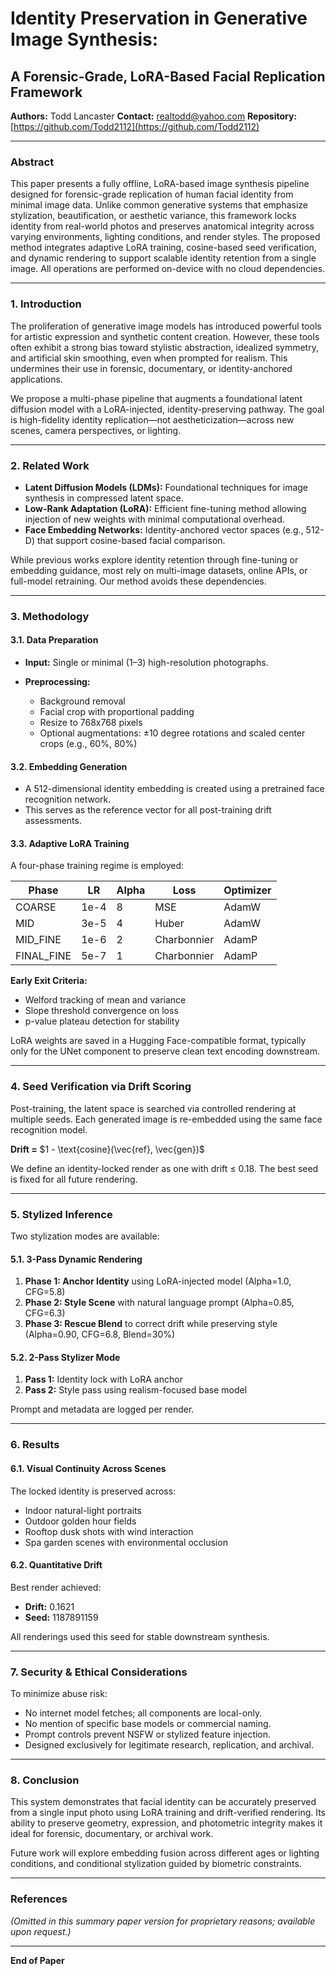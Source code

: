 # Identity Preservation in Generative Image Synthesis:

## A Forensic-Grade, LoRA-Based Facial Replication Framework

**Authors:** Todd Lancaster
**Contact:** [realtodd@yahoo.com](mailto:realtodd@yahoo.com)
**Repository:** [https://github.com/Todd2112](https://github.com/Todd2112)

---

### Abstract

This paper presents a fully offline, LoRA-based image synthesis pipeline designed for forensic-grade replication of human facial identity from minimal image data. Unlike common generative systems that emphasize stylization, beautification, or aesthetic variance, this framework locks identity from real-world photos and preserves anatomical integrity across varying environments, lighting conditions, and render styles. The proposed method integrates adaptive LoRA training, cosine-based seed verification, and dynamic rendering to support scalable identity retention from a single image. All operations are performed on-device with no cloud dependencies.

---

### 1. Introduction

The proliferation of generative image models has introduced powerful tools for artistic expression and synthetic content creation. However, these tools often exhibit a strong bias toward stylistic abstraction, idealized symmetry, and artificial skin smoothing, even when prompted for realism. This undermines their use in forensic, documentary, or identity-anchored applications.

We propose a multi-phase pipeline that augments a foundational latent diffusion model with a LoRA-injected, identity-preserving pathway. The goal is high-fidelity identity replication—not aestheticization—across new scenes, camera perspectives, or lighting.

---

### 2. Related Work

* **Latent Diffusion Models (LDMs):** Foundational techniques for image synthesis in compressed latent space.
* **Low-Rank Adaptation (LoRA):** Efficient fine-tuning method allowing injection of new weights with minimal computational overhead.
* **Face Embedding Networks:** Identity-anchored vector spaces (e.g., 512-D) that support cosine-based facial comparison.

While previous works explore identity retention through fine-tuning or embedding guidance, most rely on multi-image datasets, online APIs, or full-model retraining. Our method avoids these dependencies.

---

### 3. Methodology

#### 3.1. Data Preparation

* **Input:** Single or minimal (1–3) high-resolution photographs.
* **Preprocessing:**

  * Background removal
  * Facial crop with proportional padding
  * Resize to 768x768 pixels
  * Optional augmentations: ±10 degree rotations and scaled center crops (e.g., 60%, 80%)

#### 3.2. Embedding Generation

* A 512-dimensional identity embedding is created using a pretrained face recognition network.
* This serves as the reference vector for all post-training drift assessments.

#### 3.3. Adaptive LoRA Training

A four-phase training regime is employed:

| Phase       | LR   | Alpha | Loss        | Optimizer |
| ----------- | ---- | ----- | ----------- | --------- |
| COARSE      | 1e-4 | 8     | MSE         | AdamW     |
| MID         | 3e-5 | 4     | Huber       | AdamW     |
| MID\_FINE   | 1e-6 | 2     | Charbonnier | AdamP     |
| FINAL\_FINE | 5e-7 | 1     | Charbonnier | AdamP     |

**Early Exit Criteria:**

* Welford tracking of mean and variance
* Slope threshold convergence on loss
* p-value plateau detection for stability

LoRA weights are saved in a Hugging Face-compatible format, typically only for the UNet component to preserve clean text encoding downstream.

---

### 4. Seed Verification via Drift Scoring

Post-training, the latent space is searched via controlled rendering at multiple seeds. Each generated image is re-embedded using the same face recognition model.

**Drift =** $1 - \text{cosine}(\vec{ref}, \vec{gen})$

We define an identity-locked render as one with drift ≤ 0.18. The best seed is fixed for all future rendering.

---

### 5. Stylized Inference

Two stylization modes are available:

#### 5.1. 3-Pass Dynamic Rendering

1. **Phase 1: Anchor Identity** using LoRA-injected model (Alpha=1.0, CFG=5.8)
2. **Phase 2: Style Scene** with natural language prompt (Alpha=0.85, CFG=6.3)
3. **Phase 3: Rescue Blend** to correct drift while preserving style (Alpha=0.90, CFG=6.8, Blend=30%)

#### 5.2. 2-Pass Stylizer Mode

1. **Pass 1:** Identity lock with LoRA anchor
2. **Pass 2:** Style pass using realism-focused base model

Prompt and metadata are logged per render.

---

### 6. Results

#### 6.1. Visual Continuity Across Scenes

The locked identity is preserved across:

* Indoor natural-light portraits
* Outdoor golden hour fields
* Rooftop dusk shots with wind interaction
* Spa garden scenes with environmental occlusion

#### 6.2. Quantitative Drift

Best render achieved:

* **Drift:** 0.1621
* **Seed:** 1187891159

All renderings used this seed for stable downstream synthesis.

---

### 7. Security & Ethical Considerations

To minimize abuse risk:

* No internet model fetches; all components are local-only.
* No mention of specific base models or commercial naming.
* Prompt controls prevent NSFW or stylized feature injection.
* Designed exclusively for legitimate research, replication, and archival.

---

### 8. Conclusion

This system demonstrates that facial identity can be accurately preserved from a single input photo using LoRA training and drift-verified rendering. Its ability to preserve geometry, expression, and photometric integrity makes it ideal for forensic, documentary, or archival work.

Future work will explore embedding fusion across different ages or lighting conditions, and conditional stylization guided by biometric constraints.

---

### References

*(Omitted in this summary paper version for proprietary reasons; available upon request.)*

---

**End of Paper**
